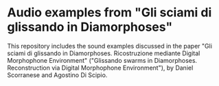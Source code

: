 # Audio examples from "Gli sciami di glissando in Diamorphoses"
This repository includes the sound examples discussed in the paper "Gli sciami di glissando in Diamorphoses. Ricostruzione mediante Digital Morphophone Environment" ("Glissando swarms in Diamorphoses. Reconstruction via Digital Morphophone Environment"), by Daniel Scorranese and Agostino Di Scipio.
